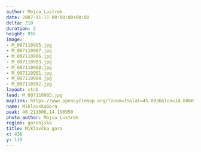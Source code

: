 ```yaml
---
author: Mojca_Lustrek
date: 2007-11-11 00:00:00+00:00
delta: 210
duration: 2
height: 955
image:
- M_007110905.jpg
- M_007110907.jpg
- M_007110906.jpg
- M_007110903.jpg
- M_007110908.jpg
- M_007110901.jpg
- M_007110904.jpg
- M_007110902.jpg
layout: stub
lead: M_007110905.jpg
maplink: https://www.opencyclemap.org/?zoom=15&lat=45.8936&lon=14.60601&layers=B0000
name: MiklavskaGora
peak: 46.211008,14.190950
photo_author: Mojca_Lustrek
region: gorenjska
title: Miklavška gora
x: 438
y: 119
---
```

